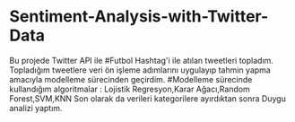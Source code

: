 # Sentiment-Analysis-with-Twitter-Data
Bu projede Twitter API ile #Futbol Hashtag'i ile atılan tweetleri topladım. Topladığım tweetlere veri ön işleme adımlarını uygulayıp tahmin yapma amacıyla modelleme sürecinden geçirdim.
#Modelleme sürecinde kullandığım algoritmalar : Lojistik Regresyon,Karar Ağacı,Random Forest,SVM,KNN
Son olarak da verileri kategorilere ayırdıktan sonra Duygu analizi yaptım.
